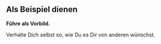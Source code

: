 ## Als Beispiel dienen

**Führe als Vorbild.**

Verhalte Dich selbst so, wie Du es Dir von anderen wünschst.